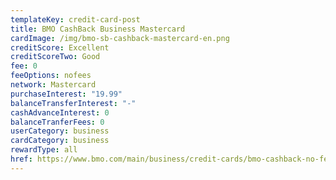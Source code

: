 ```yaml
---
templateKey: credit-card-post
title: BMO CashBack Business Mastercard
cardImage: /img/bmo-sb-cashback-mastercard-en.png
creditScore: Excellent
creditScoreTwo: Good
fee: 0
feeOptions: nofees
network: Mastercard
purchaseInterest: "19.99"
balanceTransferInterest: "-"
cashAdvanceInterest: 0
balanceTranferFees: 0
userCategory: business
cardCategory: business
rewardType: all
href: https://www.bmo.com/main/business/credit-cards/bmo-cashback-no-fee-business-mastercard/
---
```


